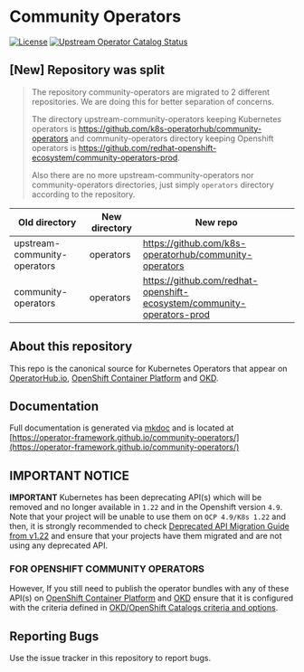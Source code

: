 # Community Operators
[![License](http://img.shields.io/:license-apache-blue.svg)](http://www.apache.org/licenses/LICENSE-2.0.html)
[![Upstream Operator Catalog Status](https://quay.io/repository/operator-framework/upstream-community-operators/status "Upstream Operator Catalog Status")](https://quay.io/repository/operator-framework/upstream-community-operators)

## [New] Repository was split
> The repository community-operators are migrated to 2 different repositories. We are doing this for better separation of concerns.
>
> The directory upstream-community-operators keeping Kubernetes operators is https://github.com/k8s-operatorhub/community-operators and community-operators directory keeping Openshift operators is https://github.com/redhat-openshift-ecosystem/community-operators-prod.
>
> Also there are no more upstream-community-operators nor community-operators directories, just simply `operators` directory according to the repository.

|Old directory|New directory|New repo|
|-------------|-------------|--------
|upstream-community-operators|operators|https://github.com/k8s-operatorhub/community-operators|
|community-operators|operators|https://github.com/redhat-openshift-ecosystem/community-operators-prod|

## About this repository

This repo is the canonical source for Kubernetes Operators that appear on [OperatorHub.io](https://operatorhub.io), [OpenShift Container Platform](https://openshift.com) and [OKD](https://okd.io).

## Documentation

Full documentation is generated via [mkdoc](https://www.mkdocs.org/) and is located at [https://operator-framework.github.io/community-operators/](https://operator-framework.github.io/community-operators/)

## IMPORTANT NOTICE

**IMPORTANT** Kubernetes has been deprecating API(s) which will be removed and no longer available in `1.22` and in the Openshift version `4.9`. Note that your project will be unable to use them on `OCP 4.9/K8s 1.22` and then, it is strongly recommended to check [Deprecated API Migration Guide from v1.22][k8s-deprecated-guide] and ensure that your projects have them migrated and are not using any deprecated API.

### FOR OPENSHIFT COMMUNITY OPERATORS

However, If you still need to publish the operator bundles with any of these API(s) on [OpenShift Container Platform](https://openshift.com) and [OKD](https://okd.io) ensure that it is configured with the criteria defined in [OKD/OpenShift Catalogs criteria and options](./docs/packaging-required-criteria-ocp.md).

## Reporting Bugs

Use the issue tracker in this repository to report bugs.

[k8s-deprecated-guide]: https://kubernetes.io/docs/reference/using-api/deprecation-guide/#v1-22